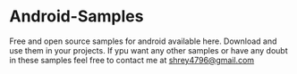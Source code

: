 Android-Samples
===============

Free and open source samples for android available here. Download and use them in your projects. If ypu want any other samples or 
have any doubt in these samples feel free to contact me at shrey4796@gmail.com
